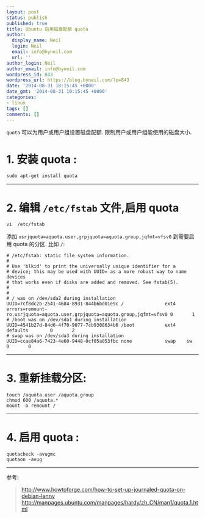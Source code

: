 ```yaml
---
layout: post
status: publish
published: true
title: Ubuntu 启用磁盘配额 quota
author:
  display_name: Neil
  login: Neil
  email: info@byneil.com
  url: ''
author_login: Neil
author_email: info@byneil.com
wordpress_id: 843
wordpress_url: https://blog.byneil.com/?p=843
date: '2014-08-31 18:15:45 +0000'
date_gmt: '2014-08-31 10:15:45 +0000'
categories:
- linux
tags: []
comments: []
---
```

<p><code>quota</code>  可以为用户或用户组设置磁盘配额. 限制用户或用户组能使用的磁盘大小.</p>
<h1>1. 安装 quota :</h1>
<pre><code>sudo apt-get install quota
</code></pre>
<hr />
<h1>2. 编辑 <code>/etc/fstab</code> 文件,启用 quota</h1>
<pre><code>vi  /etc/fstab
</code></pre>
<p>添加 <code>usrjquota=aquota.user,grpjquota=aquota.group,jqfmt=vfsv0</code> 到需要启用 quota 的分区. 比如 <code>/</code>:</p>
<pre><code># /etc/fstab: static file system information.
#
# Use 'blkid' to print the universally unique identifier for a
# device; this may be used with UUID= as a more robust way to name devices
# that works even if disks are added and removed. See fstab(5).
#
# <file system> <mount point>   <type>  <options>       <dump>  <pass>
# / was on /dev/sda2 during installation
UUID=7cf8dc2b-2541-4684-8931-844b6bd01e9c /               ext4    errors=remount-ro,usrjquota=aquota.user,grpjquota=aquota.group,jqfmt=vfsv0 0       1
# /boot was on /dev/sda1 during installation
UUID=4541b27d-84d6-4f70-9077-7cb9308634b6 /boot           ext4    defaults        0       2
# swap was on /dev/sda3 during installation
UUID=ccae84a6-7423-4e60-9448-0cf05a053fbc none            swap    sw              0       0
</code></pre>
<hr />
<h1>3. 重新挂载分区:</h1>
<pre><code>touch /aquota.user /aquota.group
chmod 600 /aquota.*
mount -o remount /
</code></pre>
<hr />
<h1>4. 启用 quota :</h1>
<pre><code>quotacheck -avugmc
quotaon -avug
</code></pre>
<hr />
<p>参考:</p>
<blockquote>
<p><a href="http://www.howtoforge.com/how-to-set-up-journaled-quota-on-debian-lenny">http://www.howtoforge.com/how-to-set-up-journaled-quota-on-debian-lenny</a><br />
  <a href="http://manpages.ubuntu.com/manpages/hardy/zh_CN/man1/quota.1.html">http://manpages.ubuntu.com/manpages/hardy/zh_CN/man1/quota.1.html</a></p>
</blockquote>

